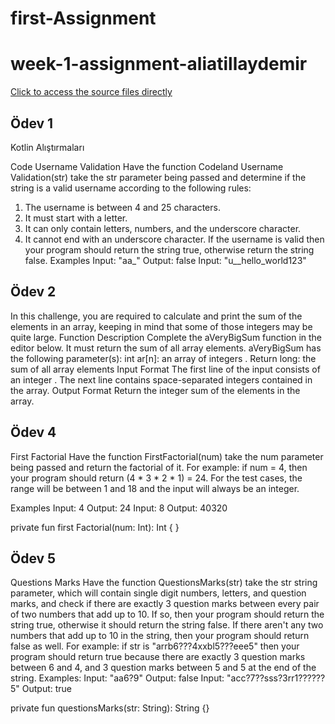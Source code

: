 # first-Assignment
# week-1-assignment-aliatillaydemir

[Click to access the source files directly](https://github.com/aliatillaydemir/Course_Work/tree/Week1/src/main/kotlin)

## Ödev 1 
Kotlin Alıştırmaları

Code Username Validation 
Have the function Codeland Username Validation(str) take the str parameter being passed and determine if the string is a valid username according to the following rules: 
1. The username is between 4 and 25 characters.
 2. It must start with a letter. 
3. It can only contain letters, numbers, and the underscore character.
 4. It cannot end with an underscore character. If the username is valid then your program should return the string true, otherwise return the string false. 
Examples Input: "aa_"  Output: false
Input: "u__hello_world123"

## Ödev 2

In this challenge, you are required to calculate and print the sum of the elements in an array, keeping in mind that some of those integers may be quite large. 
Function Description 
Complete the aVeryBigSum function in the editor below. It must return the sum of all array elements.
 aVeryBigSum has the following parameter(s): 
int ar[n]: an array of integers .
 Return 
long: the sum of all array elements
 Input Format 
The first line of the input consists of an integer . 
The next line contains  space-separated integers contained in the array. 
Output Format Return the integer sum of the elements in the array. 

## Ödev 4

First Factorial
 Have the function FirstFactorial(num) take the num parameter being passed and return the factorial of it. For example: if num = 4, then your program should return (4 * 3 * 2 * 1) = 24. For the test cases, the range will be between 1 and 18 and the input will always be an integer. 

Examples 
Input: 4 Output: 24
Input: 8 Output: 40320

private fun first Factorial(num: Int): Int { }

## Ödev 5

Questions Marks Have the function QuestionsMarks(str) take the str string parameter, which will contain single digit numbers, letters, and question marks, and check if there are exactly 3 question marks between every pair of two numbers that add up to 10. If so, then your program should return the string true, otherwise it should return the string false. If there aren't any two numbers that add up to 10 in the string, then your program should return false as well. For example: if str is "arrb6???4xxbl5???eee5" then your program should return true because there are exactly 3 question marks between 6 and 4, and 3 question marks between 5 and 5 at the end of the string. 
Examples: 
Input: "aa6?9" Output: false 
Input: "acc?7??sss?3rr1??????5" Output: true

private fun questionsMarks(str: String): String {}

